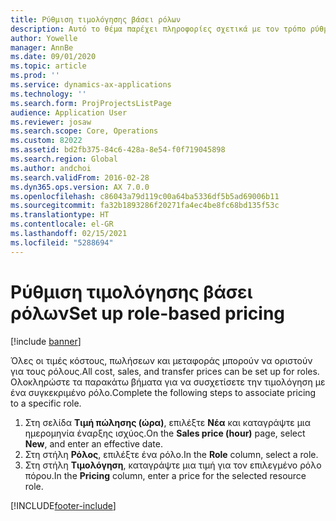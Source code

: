 ```yaml
---
title: Ρύθμιση τιμολόγησης βάσει ρόλων
description: Αυτό το θέμα παρέχει πληροφορίες σχετικά με τον τρόπο ρύθμισης της τιμολόγησης για συγκεκριμένους ρόλους.
author: Yowelle
manager: AnnBe
ms.date: 09/01/2020
ms.topic: article
ms.prod: ''
ms.service: dynamics-ax-applications
ms.technology: ''
ms.search.form: ProjProjectsListPage
audience: Application User
ms.reviewer: josaw
ms.search.scope: Core, Operations
ms.custom: 82022
ms.assetid: bd2fb375-84c6-428a-8e54-f0f719045898
ms.search.region: Global
ms.author: andchoi
ms.search.validFrom: 2016-02-28
ms.dyn365.ops.version: AX 7.0.0
ms.openlocfilehash: c86043a79d119c00a64ba5336df5b5ad69006b11
ms.sourcegitcommit: fa32b1893286f20271fa4ec4be8fc68bd135f53c
ms.translationtype: HT
ms.contentlocale: el-GR
ms.lasthandoff: 02/15/2021
ms.locfileid: "5288694"
---
```

# <a name="set-up-role-based-pricing"></a><span data-ttu-id="16d19-103">Ρύθμιση τιμολόγησης βάσει ρόλων</span><span class="sxs-lookup"><span data-stu-id="16d19-103">Set up role-based pricing</span></span>

[!include [banner](../includes/banner.md)]

<span data-ttu-id="16d19-104">Όλες οι τιμές κόστους, πωλήσεων και μεταφοράς μπορούν να οριστούν για τους ρόλους.</span><span class="sxs-lookup"><span data-stu-id="16d19-104">All cost, sales, and transfer prices can be set up for roles.</span></span> <span data-ttu-id="16d19-105">Ολοκληρώστε τα παρακάτω βήματα για να συσχετίσετε την τιμολόγηση με ένα συγκεκριμένο ρόλο.</span><span class="sxs-lookup"><span data-stu-id="16d19-105">Complete the following steps to associate pricing to a specific role.</span></span>

1. <span data-ttu-id="16d19-106">Στη σελίδα **Τιμή πώλησης (ώρα)**, επιλέξτε **Νέα** και καταγράψτε μια ημερομηνία έναρξης ισχύος.</span><span class="sxs-lookup"><span data-stu-id="16d19-106">On the **Sales price (hour)** page, select **New**, and enter an effective date.</span></span>
2. <span data-ttu-id="16d19-107">Στη στήλη **Ρόλος**, επιλέξτε ένα ρόλο.</span><span class="sxs-lookup"><span data-stu-id="16d19-107">In the **Role** column, select a role.</span></span>
3. <span data-ttu-id="16d19-108">Στη στήλη **Τιμολόγηση**, καταγράψτε μια τιμή για τον επιλεγμένο ρόλο πόρου.</span><span class="sxs-lookup"><span data-stu-id="16d19-108">In the **Pricing** column, enter a price for the selected resource role.</span></span>


[!INCLUDE[footer-include](../includes/footer-banner.md)]